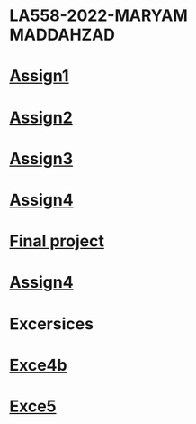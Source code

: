 # LA558-2022-MARYAM MADDAHZAD

# [Assign1](https://github.com/maddah7452/LA558-2022-MARYAM/blob/main/Assignments/Assignment_1/Pdf/assignment_Maryam.html)
# [Assign2](https://github.com/maddah7452/LA558-2022-MARYAM/blob/main/Assignments/Assignment_2/Map2/Map2_iowaWaterFacility.html)
# [Assign3](file:///C:/ISU_Fall%202021/LA558-2022-MARYAM/Assignments/Assignment_3/Final_Asignment/Assignment3.html)
# [Assign4](file:///C:/ISU_Fall%202021/LA558-2022-MARYAM/Assignments/Assignment_4/Assignment4.html)
# [Final project](https://public.tableau.com/app/profile/seyedehmaryam.maddahzad/viz/FinalProject-LA558-MaryamMaddahzad-StudyoncorrelationbetweensafetyandurbanforminChicago/Story1)
# [Assign4](file:///C:/ISU_Fall%202021/LA558-2022-MARYAM/Assignments/Assignment_4/Assignment4.html)
# Excersices
# [Exce4b](https://github.com/maddah7452/LA558-2022-MARYAM/blob/main/Assignments/exercise4b/exercise4b-line.html)
# [Exce5](https://github.com/maddah7452/LA558-2022-MARYAM/blob/main/Assignments/exercise4b/exercise4b-line.html)


